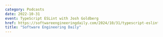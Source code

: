 ```yaml
---
category: Podcasts
date: 2022-10-31
event: TypeScript ESLint with Josh Goldberg
href: https://softwareengineeringdaily.com/2024/10/31/typescript-eslint-with-josh-goldberg
title: "Software Engineering Daily"
---
```

